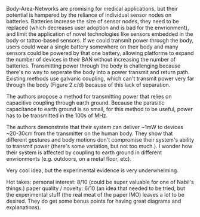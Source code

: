 Body-Area-Networks are promising for medical applications, but their potential is hampered by the reliance of individual sensor nodes on batteries. Batteries increase the size of sensor nodes, they need to be replaced (which decreases user adoption and is bad for the envrionment), and limit the application of novel technologies like sensors embedded in the body or tattoo-based sensors. If we could transmit power through the body, users could wear a single battery somewhere on their body and many sensors could be powered by that one battery, allowing platforms to expand the number of devices in their BAN without increasing the number of batteries. Transmitting power through the body is challenging because there's no way to seperate the body into a power transmit and return path. Existing methods use galvanic coupling, which can't transmit power very far through the body (Figure 2.c/d) because of this lack of separation.


The authors propose a method for transmitting power that relies on capacitive coupling through earth ground. Because the parasitic capacitance to earth ground is so small, for this method to be useful, power has to be transmitted in the 100s of MHz.

The authors demonstrate that their system can deliver ~1mW to devices ~20-30cm from the transmitter on the human body. They show that different gestures and body motions don't compromise their system's ability to transmit power (there's some variation, but not too much.). I wonder how their system is affected by coupling to earth ground in different envrionments (e.g. outdoors, on a metal floor, etc).

Very cool idea, but the experimental evidence is very underwhelming.

Hot takes:
personal interest: 8/10 (could be super valuable for one of Nabil's things.)
paper quality / novelty: 6/10 (an idea that needed to be tried, but the experimental stuff (the real meat of the paper IMO) leaves a lot to be desired. They do get some bonus points for having great diagrams and explanations).